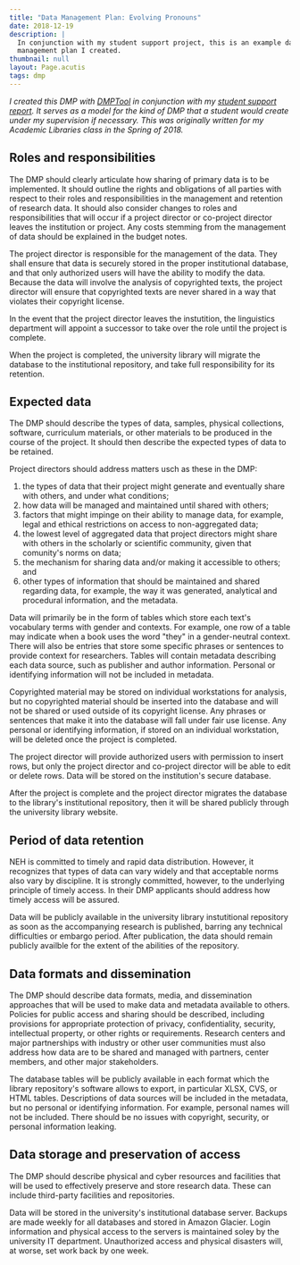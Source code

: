 ```yaml
---
title: "Data Management Plan: Evolving Pronouns"
date: 2018-12-19
description: |
  In conjunction with my student support project, this is an example data
  management plan I created.
thumbnail: null
layout: Page.acutis
tags: dmp
---
```

*I created this DMP with [DMPTool][1] in conjunction with my [student support
report][2]. It serves as a model for the kind of DMP that a student would
create under my supervision if necessary. This was originally written for my
Academic Libraries class in the Spring of 2018.*

[1]: https://dmptool.org/
[2]: /libraries/academic-library-student-support/

## Roles and responsibilities

The DMP should clearly articulate how sharing of primary data is to be
implemented. It should outline the rights and obligations of all parties with
respect to their roles and responsibilities in the management and retention
of research data. It should also consider changes to roles and
responsibilities that will occur if a project director or co-project director
leaves the institution or project. Any costs stemming from the management of
data should be explained in the budget notes.

The project director is responsible for the management of the data. They
shall ensure that data is securely stored in the proper institutional
database, and that only authorized users will have the ability to modify the
data. Because the data will involve the analysis of copyrighted texts, the
project director will ensure that copyrighted texts are never shared in a way
that violates their copyright license.

In the event that the project director leaves the instutition, the
linguistics department will appoint a successor to take over the role until
the project is complete.

When the project is completed, the university library will migrate the
database to the institutional repository, and take full responsibility for
its retention.

## Expected data

The DMP should describe the types of data, samples, physical collections,
software, curriculum materials, or other materials to be produced in the
course of the project. It should then describe the expected types of data to
be retained.

Project directors should address matters usch as these in the DMP:

1. the types of data that their project might generate and eventually share
   with others, and under what conditions;
2. how data will be managed and maintained until shared with others;
3. factors that might impinge on their ability to manage data, for example,
   legal and ethical restrictions on access to non-aggregated data;
4. the lowest level of aggregated data that project directors might share
   with others in the scholarly or scientific community, given that comunity's
   norms on data;
5. the mechanism for sharing data and/or making it accessible to others; and
6. other types of information that should be maintained and shared regarding
   data, for example, the way it was generated, analytical and procedural
   information, and the metadata.

Data will primarily be in the form of tables which store each text's
vocabulary terms with gender and contexts. For example, one row of a table
may indicate when a book uses the word "they" in a gender-neutral context.
There will also be entries that store some specific phrases or sentences to
provide context for researchers. Tables will contain metadata describing each
data source, such as publisher and author information. Personal or
identifying information will not be included in metadata.

Copyrighted material may be stored on individual workstations for analysis,
but no copyrighted material should be inserted into the database and will not
be shared or used outside of its copyright license. Any phrases or sentences
that make it into the database will fall under fair use license. Any personal
or identifying information, if stored on an individual workstation, will be
deleted once the project is completed.

The project director will provide authorized users with permission to insert
rows, but only the project director and co-project director will be able to
edit or delete rows. Data will be stored on the institution's secure
database.

After the project is complete and the project director migrates the database
to the library's institutional repository, then it will be shared publicly
through the university library website.

## Period of data retention

NEH is committed to timely and rapid data distribution. However, it
recognizes that types of data can vary widely and that acceptable norms also
vary by discipline. It is strongly committed, however, to the underlying
principle of timely access. In their DMP applicants should address how timely
access will be assured.

Data will be publicly available in the university library instutitional
repository as soon as the accompanying research is published, barring any
technical difficulties or embargo period. After publication, the data should
remain publicly availble for the extent of the abilities of the repository.

## Data formats and dissemination

The DMP should describe data formats, media, and dissemination approaches
that will be used to make data and metadata available to others. Policies for
public access and sharing should be described, including provisions for
appropriate protection of privacy, confidentiality, security, intellectual
property, or other rights or requirements. Research centers and major
partnerships with industry or other user communities must also address how
data are to be shared and managed with partners, center members, and other
major stakeholders.

The database tables will be publicly available in each format which the
library repository's software allows to export, in particular XLSX, CVS, or
HTML tables. Descriptions of data sources will be included in the metadata,
but no personal or identifying information. For example, personal names will
not be included. There should be no issues with copyright, security, or
personal information leaking.

## Data storage and preservation of access

The DMP should describe physical and cyber resources and facilities that will
be used to effectively preserve and store research data. These can include
third-party facilities and repositories.

Data will be stored in the university's institutional database server.
Backups are made weekly for all databases and stored in Amazon Glacier. Login
information and physical access to the servers is maintained soley by the
university IT department. Unauthorized access and physical disasters will, at
worse, set work back by one week.
